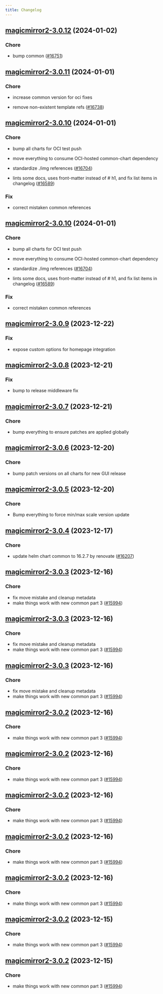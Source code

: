 ```yaml
---
title: Changelog
---
```




## [magicmirror2-3.0.12](https://github.com/truecharts/charts/compare/magicmirror2-3.0.11...magicmirror2-3.0.12) (2024-01-02)

### Chore



- bump common ([#16751](https://github.com/truecharts/charts/issues/16751))


## [magicmirror2-3.0.11](https://github.com/truecharts/charts/compare/magicmirror2-3.0.10...magicmirror2-3.0.11) (2024-01-01)

### Chore



- increase common version for oci fixes

- remove non-existent template refs ([#16738](https://github.com/truecharts/charts/issues/16738))


## [magicmirror2-3.0.10](https://github.com/truecharts/charts/compare/magicmirror2-3.0.9...magicmirror2-3.0.10) (2024-01-01)

### Chore



- bump all charts for OCI test push

- move everything to consume OCI-hosted common-chart dependency

- standardize ./img references ([#16704](https://github.com/truecharts/charts/issues/16704))

- lints some docs, uses front-matter instead of # h1, and fix list items in changelog ([#16589](https://github.com/truecharts/charts/issues/16589))

### Fix



- correct mistaken common references


## [magicmirror2-3.0.10](https://github.com/truecharts/charts/compare/magicmirror2-3.0.9...magicmirror2-3.0.10) (2024-01-01)

### Chore



- bump all charts for OCI test push

- move everything to consume OCI-hosted common-chart dependency

- standardize ./img references ([#16704](https://github.com/truecharts/charts/issues/16704))

- lints some docs, uses front-matter instead of # h1, and fix list items in changelog ([#16589](https://github.com/truecharts/charts/issues/16589))

### Fix



- correct mistaken common references
## [magicmirror2-3.0.9](https://github.com/truecharts/charts/compare/magicmirror2-3.0.8...magicmirror2-3.0.9) (2023-12-22)

### Fix

- expose custom options for homepage integration

## [magicmirror2-3.0.8](https://github.com/truecharts/charts/compare/magicmirror2-3.0.7...magicmirror2-3.0.8) (2023-12-21)

### Fix

- bump to release middleware fix

## [magicmirror2-3.0.7](https://github.com/truecharts/charts/compare/magicmirror2-3.0.6...magicmirror2-3.0.7) (2023-12-21)

### Chore

- bump everything to ensure patches are applied globally

## [magicmirror2-3.0.6](https://github.com/truecharts/charts/compare/magicmirror2-3.0.5...magicmirror2-3.0.6) (2023-12-20)

### Chore

- bump patch versions on all charts for new GUI release

## [magicmirror2-3.0.5](https://github.com/truecharts/charts/compare/magicmirror2-3.0.4...magicmirror2-3.0.5) (2023-12-20)

### Chore

- Bump everything to force min/max scale version update

## [magicmirror2-3.0.4](https://github.com/truecharts/charts/compare/magicmirror2-3.0.3...magicmirror2-3.0.4) (2023-12-17)

### Chore

- update helm chart common to 16.2.7 by renovate ([#16207](https://github.com/truecharts/charts/issues/16207))

## [magicmirror2-3.0.3](https://github.com/truecharts/charts/compare/magicmirror2-2.0.11...magicmirror2-3.0.3) (2023-12-16)

### Chore

- fix move mistake and cleanup metadata
- make things work with new common part 3 ([#15994](https://github.com/truecharts/charts/issues/15994))

## [magicmirror2-3.0.3](https://github.com/truecharts/charts/compare/magicmirror2-2.0.11...magicmirror2-3.0.3) (2023-12-16)

### Chore

- fix move mistake and cleanup metadata
- make things work with new common part 3 ([#15994](https://github.com/truecharts/charts/issues/15994))

## [magicmirror2-3.0.3](https://github.com/truecharts/charts/compare/magicmirror2-2.0.11...magicmirror2-3.0.3) (2023-12-16)

### Chore

- fix move mistake and cleanup metadata
- make things work with new common part 3 ([#15994](https://github.com/truecharts/charts/issues/15994))

## [magicmirror2-3.0.2](https://github.com/truecharts/charts/compare/magicmirror2-2.0.11...magicmirror2-3.0.2) (2023-12-16)

### Chore

- make things work with new common part 3 ([#15994](https://github.com/truecharts/charts/issues/15994))

## [magicmirror2-3.0.2](https://github.com/truecharts/charts/compare/magicmirror2-2.0.11...magicmirror2-3.0.2) (2023-12-16)

### Chore

- make things work with new common part 3 ([#15994](https://github.com/truecharts/charts/issues/15994))

## [magicmirror2-3.0.2](https://github.com/truecharts/charts/compare/magicmirror2-2.0.11...magicmirror2-3.0.2) (2023-12-16)

### Chore

- make things work with new common part 3 ([#15994](https://github.com/truecharts/charts/issues/15994))

## [magicmirror2-3.0.2](https://github.com/truecharts/charts/compare/magicmirror2-2.0.11...magicmirror2-3.0.2) (2023-12-16)

### Chore

- make things work with new common part 3 ([#15994](https://github.com/truecharts/charts/issues/15994))

## [magicmirror2-3.0.2](https://github.com/truecharts/charts/compare/magicmirror2-2.0.11...magicmirror2-3.0.2) (2023-12-16)

### Chore

- make things work with new common part 3 ([#15994](https://github.com/truecharts/charts/issues/15994))

## [magicmirror2-3.0.2](https://github.com/truecharts/charts/compare/magicmirror2-2.0.11...magicmirror2-3.0.2) (2023-12-15)

### Chore

- make things work with new common part 3 ([#15994](https://github.com/truecharts/charts/issues/15994))

## [magicmirror2-3.0.2](https://github.com/truecharts/charts/compare/magicmirror2-2.0.11...magicmirror2-3.0.2) (2023-12-15)

### Chore

- make things work with new common part 3 ([#15994](https://github.com/truecharts/charts/issues/15994))
